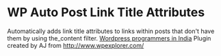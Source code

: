 # WP Auto Post Link Title Attributes

Automatically adds link title attributes to links within posts that don't have them by using the_content filter.
[Wordpress programmers in India](https://www.chrisranjana.com/wordpress-developers.html "WP programmers in india")
Plugin created by AJ from http://www.wpexplorer.com/

